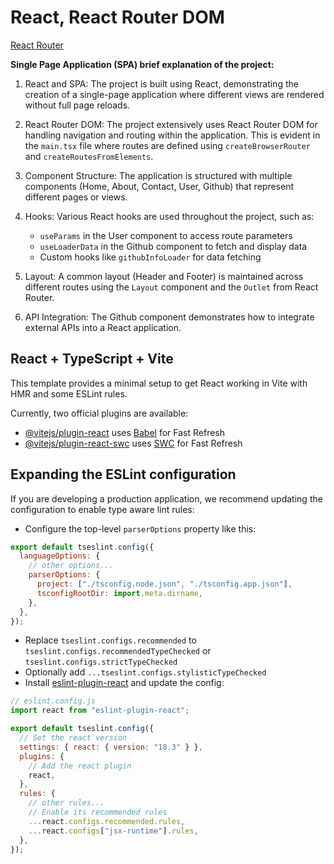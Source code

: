# React, React Router DOM

[React Router](https://reactrouter.com/en/main/start/concepts)

**Single Page Application (SPA) brief explanation of the project:**

1. React and SPA: The project is built using React, demonstrating the creation of a single-page application where different views are rendered without full page reloads.

2. React Router DOM: The project extensively uses React Router DOM for handling navigation and routing within the application. This is evident in the `main.tsx` file where routes are defined using `createBrowserRouter` and `createRoutesFromElements`.

3. Component Structure: The application is structured with multiple components (Home, About, Contact, User, Github) that represent different pages or views.

4. Hooks: Various React hooks are used throughout the project, such as:

   - `useParams` in the User component to access route parameters
   - `useLoaderData` in the Github component to fetch and display data
   - Custom hooks like `githubInfoLoader` for data fetching

5. Layout: A common layout (Header and Footer) is maintained across different routes using the `Layout` component and the `Outlet` from React Router.

6. API Integration: The Github component demonstrates how to integrate external APIs into a React application.

## React + TypeScript + Vite

This template provides a minimal setup to get React working in Vite with HMR and some ESLint rules.

Currently, two official plugins are available:

- [@vitejs/plugin-react](https://github.com/vitejs/vite-plugin-react/blob/main/packages/plugin-react/README.md) uses [Babel](https://babeljs.io/) for Fast Refresh
- [@vitejs/plugin-react-swc](https://github.com/vitejs/vite-plugin-react-swc) uses [SWC](https://swc.rs/) for Fast Refresh

## Expanding the ESLint configuration

If you are developing a production application, we recommend updating the configuration to enable type aware lint rules:

- Configure the top-level `parserOptions` property like this:

```js
export default tseslint.config({
  languageOptions: {
    // other options...
    parserOptions: {
      project: ["./tsconfig.node.json", "./tsconfig.app.json"],
      tsconfigRootDir: import.meta.dirname,
    },
  },
});
```

- Replace `tseslint.configs.recommended` to `tseslint.configs.recommendedTypeChecked` or `tseslint.configs.strictTypeChecked`
- Optionally add `...tseslint.configs.stylisticTypeChecked`
- Install [eslint-plugin-react](https://github.com/jsx-eslint/eslint-plugin-react) and update the config:

```js
// eslint.config.js
import react from "eslint-plugin-react";

export default tseslint.config({
  // Set the react version
  settings: { react: { version: "18.3" } },
  plugins: {
    // Add the react plugin
    react,
  },
  rules: {
    // other rules...
    // Enable its recommended rules
    ...react.configs.recommended.rules,
    ...react.configs["jsx-runtime"].rules,
  },
});
```
